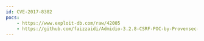 ```yaml
---
id: CVE-2017-8382
pocs: 
    - https://www.exploit-db.com/raw/42005
    - https://github.com/faizzaidi/Admidio-3.2.8-CSRF-POC-by-Provensec-llc
---
```

